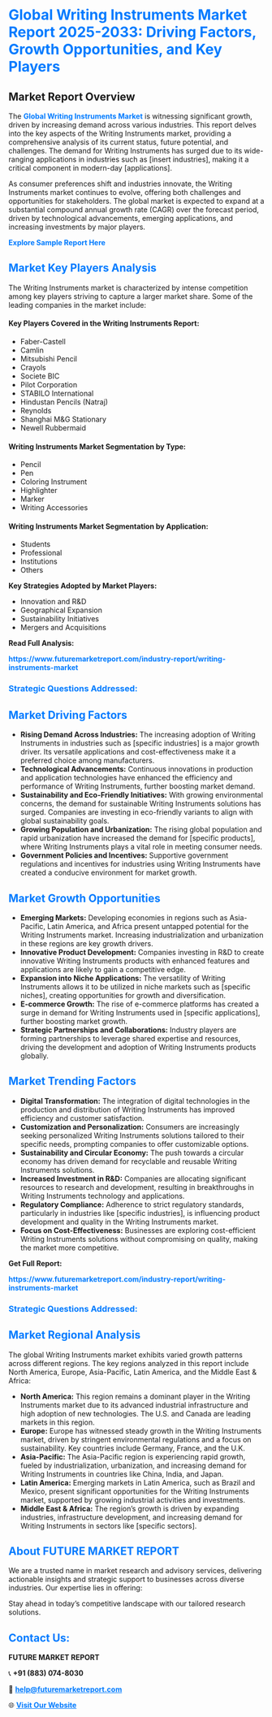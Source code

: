 <h1 style="color: #007BFF;">Global Writing Instruments Market Report 2025-2033: Driving Factors, Growth Opportunities, and Key Players</h1>

<section id="overview">
<h2>Market Report Overview</h2>
<p>The <a href="https://www.futuremarketreport.com/industry-report/writing-instruments-market" style="color: #007BFF; text-decoration: none;"><strong>Global Writing Instruments Market</strong></a> is witnessing significant growth, driven by increasing demand across various industries. This report delves into the key aspects of the Writing Instruments market, providing a comprehensive analysis of its current status, future potential, and challenges. The demand for Writing Instruments has surged due to its wide-ranging applications in industries such as [insert industries], making it a critical component in modern-day [applications].</p>
<p>As consumer preferences shift and industries innovate, the Writing Instruments market continues to evolve, offering both challenges and opportunities for stakeholders. The global market is expected to expand at a substantial compound annual growth rate (CAGR) over the forecast period, driven by technological advancements, emerging applications, and increasing investments by major players.</p>
</section>

<section id="overview">
<p><a href="https://www.futuremarketreport.com/request-sample/reportId=109772" style="color: #007BFF; text-decoration: none;"><strong>Explore Sample Report Here</strong></a></p>
</section>

<section id="key-players">
<h2 style="color: #007BFF;">Market Key Players Analysis</h2>
<p>The Writing Instruments market is characterized by intense competition among key players striving to capture a larger market share. Some of the leading companies in the market include:</p>
<h4>Key Players Covered in the Writing Instruments Report:</h4>
<ul><li>Faber-Castell</li><li>Camlin</li><li>Mitsubishi Pencil</li><li>Crayols</li><li>Societe BIC</li><li>Pilot Corporation</li><li>STABILO International</li><li>Hindustan Pencils (Natraj)</li><li>Reynolds</li><li>Shanghai M&amp;G Stationary</li><li>Newell Rubbermaid</li></ul>
<h4>Writing Instruments Market Segmentation by Type:</h4>
<ul><li>Pencil</li><li>Pen</li><li>Coloring Instrument</li><li>Highlighter</li><li>Marker</li><li>Writing Accessories</li></ul>

<h4>Writing Instruments Market Segmentation by Application:</h4>
<ul><li>Students</li><li>Professional</li><li>Institutions</li><li>Others</li></ul>
<p><strong>Key Strategies Adopted by Market Players:</strong></p>
<ul>
<li>Innovation and R&D</li>
<li>Geographical Expansion</li>
<li>Sustainability Initiatives</li>
<li>Mergers and Acquisitions</li>
</ul>
</section>

<section>
<p><strong>Read Full Analysis: </strong></p><a href="https://www.futuremarketreport.com/industry-report/writing-instruments-market" style="color: #007BFF; text-decoration: none;"><strong>https://www.futuremarketreport.com/industry-report/writing-instruments-market</strong></a>
<h3 style="color: #007BFF;">Strategic Questions Addressed:</h3>
</section>

<section id="driving-factors">
<h2 style="color: #007BFF;">Market Driving Factors</h2>
<ul>
<li><strong>Rising Demand Across Industries:</strong> The increasing adoption of Writing Instruments in industries such as [specific industries] is a major growth driver. Its versatile applications and cost-effectiveness make it a preferred choice among manufacturers.</li>
<li><strong>Technological Advancements:</strong> Continuous innovations in production and application technologies have enhanced the efficiency and performance of Writing Instruments, further boosting market demand.</li>
<li><strong>Sustainability and Eco-Friendly Initiatives:</strong> With growing environmental concerns, the demand for sustainable Writing Instruments solutions has surged. Companies are investing in eco-friendly variants to align with global sustainability goals.</li>
<li><strong>Growing Population and Urbanization:</strong> The rising global population and rapid urbanization have increased the demand for [specific products], where Writing Instruments plays a vital role in meeting consumer needs.</li>
<li><strong>Government Policies and Incentives:</strong> Supportive government regulations and incentives for industries using Writing Instruments have created a conducive environment for market growth.</li>
</ul>
</section>

<section id="growth-opportunities">
<h2 style="color: #007BFF;">Market Growth Opportunities</h2>
<ul>
<li><strong>Emerging Markets:</strong> Developing economies in regions such as Asia-Pacific, Latin America, and Africa present untapped potential for the Writing Instruments market. Increasing industrialization and urbanization in these regions are key growth drivers.</li>
<li><strong>Innovative Product Development:</strong> Companies investing in R&D to create innovative Writing Instruments products with enhanced features and applications are likely to gain a competitive edge.</li>
<li><strong>Expansion into Niche Applications:</strong> The versatility of Writing Instruments allows it to be utilized in niche markets such as [specific niches], creating opportunities for growth and diversification.</li>
<li><strong>E-commerce Growth:</strong> The rise of e-commerce platforms has created a surge in demand for Writing Instruments used in [specific applications], further boosting market growth.</li>
<li><strong>Strategic Partnerships and Collaborations:</strong> Industry players are forming partnerships to leverage shared expertise and resources, driving the development and adoption of Writing Instruments products globally.</li>
</ul>
</section>

<section id="trending-factors">
<h2 style="color: #007BFF;">Market Trending Factors</h2>
<ul>
<li><strong>Digital Transformation:</strong> The integration of digital technologies in the production and distribution of Writing Instruments has improved efficiency and customer satisfaction.</li>
<li><strong>Customization and Personalization:</strong> Consumers are increasingly seeking personalized Writing Instruments solutions tailored to their specific needs, prompting companies to offer customizable options.</li>
<li><strong>Sustainability and Circular Economy:</strong> The push towards a circular economy has driven demand for recyclable and reusable Writing Instruments solutions.</li>
<li><strong>Increased Investment in R&D:</strong> Companies are allocating significant resources to research and development, resulting in breakthroughs in Writing Instruments technology and applications.</li>
<li><strong>Regulatory Compliance:</strong> Adherence to strict regulatory standards, particularly in industries like [specific industries], is influencing product development and quality in the Writing Instruments market.</li>
<li><strong>Focus on Cost-Effectiveness:</strong> Businesses are exploring cost-efficient Writing Instruments solutions without compromising on quality, making the market more competitive.</li>
</ul>
</section>

<section>
<p><strong>Get Full Report: </strong></p><a href="https://www.futuremarketreport.com/industry-report/writing-instruments-market" style="color: #007BFF; text-decoration: none;"><strong>https://www.futuremarketreport.com/industry-report/writing-instruments-market</strong></a>
<h3 style="color: #007BFF;">Strategic Questions Addressed:</h3>
</section>


<section id="regional-analysis">
<h2 style="color: #007BFF;">Market Regional Analysis</h2>
<p>The global Writing Instruments market exhibits varied growth patterns across different regions. The key regions analyzed in this report include North America, Europe, Asia-Pacific, Latin America, and the Middle East & Africa:</p>
<ul>
<li><strong>North America:</strong> This region remains a dominant player in the Writing Instruments market due to its advanced industrial infrastructure and high adoption of new technologies. The U.S. and Canada are leading markets in this region.</li>
<li><strong>Europe:</strong> Europe has witnessed steady growth in the Writing Instruments market, driven by stringent environmental regulations and a focus on sustainability. Key countries include Germany, France, and the U.K.</li>
<li><strong>Asia-Pacific:</strong> The Asia-Pacific region is experiencing rapid growth, fueled by industrialization, urbanization, and increasing demand for Writing Instruments in countries like China, India, and Japan.</li>
<li><strong>Latin America:</strong> Emerging markets in Latin America, such as Brazil and Mexico, present significant opportunities for the Writing Instruments market, supported by growing industrial activities and investments.</li>
<li><strong>Middle East & Africa:</strong> The region’s growth is driven by expanding industries, infrastructure development, and increasing demand for Writing Instruments in sectors like [specific sectors].</li>
</ul>
</section>

<footer>
<h2 style="color: #007BFF;">About FUTURE MARKET REPORT</h2>
<p>We are a trusted name in market research and advisory services, delivering actionable insights and strategic support to businesses across diverse industries. Our expertise lies in offering:</p>

<p>Stay ahead in today’s competitive landscape with our tailored research solutions.</p>

<h2 style="color: #007BFF;">Contact Us:</h2>
<p><strong>FUTURE MARKET REPORT</strong></p>
<p>📞 <strong>+91 (883) 074-8030</strong></p>
<p>📧 <strong><a href="mailto:help@futuremarketreport.com" style="color: #007BFF;">help@futuremarketreport.com</a></strong></p>
<p>🌐 <strong><a href="https://www.futuremarketreport.com/" style="color: #007BFF;">Visit Our Website</a></strong></p>
</footer>
